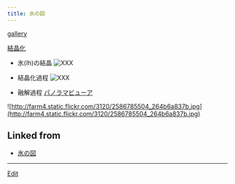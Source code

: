 ```yaml
---
title: 氷の図
---
```

[gallery](/gallery)

[結晶化](/結晶化)

* 氷(Ih)の結晶
![![XXX](20071010border.png)](storage:[氷の図](/氷の図)/October-10-full.jpg)

* 結晶化過程
![![XXX](October_10-border.png)](storage:[氷の図](/氷の図)/20071010full.jpg)

* 融解過程
[パノラマビューア](http://theseblog.free.fr/panoviewer/?photo=2586785504)

![http://farm4.static.flickr.com/3120/2586785504_264b6a837b.jpg](http://farm4.static.flickr.com/3120/2586785504_264b6a837b.jpg)

<!--  -->










## Linked from

* [氷の図](/氷の図)


----

[Edit](https://github.com/vitroid/vitroid.github.io/edit/master/MD/氷の図.md)

